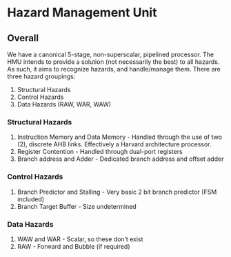 # Hazard Management Unit

## Overall

We have a canonical 5-stage, non-superscalar, pipelined processor. The HMU intends to provide a solution (not necessarily the best) to all hazards. As such, it aims to recognize hazards, and handle/manage them. There are three hazard groupings:

1. Structural Hazards
2. Control Hazards
3. Data Hazards (RAW, WAR, WAW)

### Structural Hazards

1. Instruction Memory and Data Memory - Handled through the use of two (2), discrete AHB links. Effectively a Harvard architecture processor.
2. Register Contention - Handled through dual-port registers
3. Branch address and Adder - Dedicated branch address and offset adder

### Control Hazards

1. Branch Predictor and Stalling - Very basic 2 bit branch predictor (FSM included)
2. Branch Target Buffer - Size undetermined

### Data Hazards

1. WAW and WAR - Scalar, so these don’t exist
2. RAW - Forward and Bubble (if required)